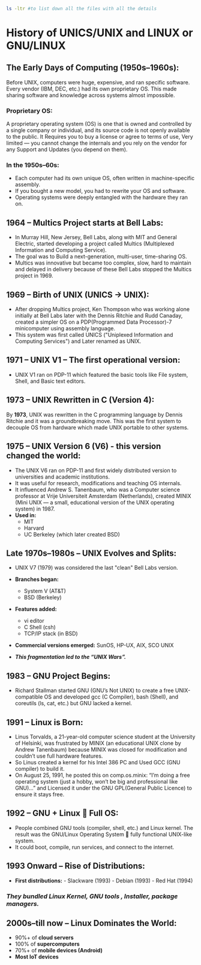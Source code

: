 ```bash
ls -ltr #to list down all the files with all the details
```
# History of UNICS/UNIX and LINUX or GNU/LINUX
## The Early Days of Computing (1950s–1960s):
Before UNIX, computers were huge, expensive, and ran specific software. Every vendor (IBM, DEC, etc.) had its own proprietary OS. This made sharing software and knowledge across systems almost impossible.
### Proprietary OS:
A proprietary operating system (OS) is one that is owned and controlled by a single company or individual, and its source code is not openly available to the public. It Requires you to buy a license or agree to terms of use, Very limited — you cannot change the internals and you rely on the vendor for any Support and Updates (you depend on them).

### In the 1950s–60s:
- Each computer had its own unique OS, often written in machine-specific assembly.
- If you bought a new model, you had to rewrite your OS and software.
- Operating systems were deeply entangled with the hardware they ran on.

## 1964 – Multics Project starts at Bell Labs:
  - In Murray Hill, New Jersey, Bell Labs, along with MIT and General Electric, started developing a project called Multics (Multiplexed Information and Computing Service).
  - The goal was to Build a next-generation, multi-user, time-sharing OS.
  - Multics was innovative but became too complex, slow, hard to maintain and delayed in delivery because of these Bell Labs stopped the Multics project in 1969.

## 1969 – Birth of UNIX (UNICS → UNIX):
- After dropping Multics project, Ken Thompson who was working alone initially at Bell Labs later with the Dennis Ritchie and Rudd Canaday, created a simpler OS on a PDP(Programmed Data Processor)-7 minicomputer using assembly language.
- This system was first called UNICS ("Uniplexed Information and Computing Services") and Later renamed as UNIX.

## 1971 – UNIX V1 – The first operational version:
- UNIX V1 ran on PDP-11 which featured the basic tools like File system, Shell, and Basic text editors.
## 1973 – UNIX Rewritten in C (Version 4):
By **1973**, UNIX was rewritten in the C programming language by Dennis Ritchie and it was a groundbreaking move. This was the first system to decouple OS from hardware which made UNIX portable to other systems.
## 1975 – UNIX Version 6 (V6) - this version changed the world:
- The UNIX V6 ran on PDP-11 and first widely distributed version to universities and academic institutions.
- It was useful for research, modifications and teaching OS internals.
- It influenced Andrew S. Tanenbaum, who was a Computer science professor at Vrije Universiteit Amsterdam (Netherlands), created MINIX (Mini UNIX — a small, educational version of the UNIX operating system) in 1987.
- **Used in:**
    - MIT
    - Harvard
    - UC Berkeley (which later created BSD)

## Late 1970s–1980s – UNIX Evolves and Splits:
- UNIX V7 (1979) was considered the last "clean" Bell Labs version.
- **Branches began:**
     - System V (AT&T)
     - BSD (Berkeley)
- **Features added:**
     - vi editor
     - C Shell (csh)
     - TCP/IP stack (in BSD)
- **Commercial versions emerged:** SunOS, HP-UX, AIX, SCO UNIX

- ***This fragmentation led to the “UNIX Wars”.***



## 1983 – GNU Project Begins:
- Richard Stallman started GNU (GNU’s Not UNIX) to create a free UNIX-compatible OS and developed gcc (C Compiler), bash (Shell), and coreutils (ls, cat, etc.) but GNU lacked a kernel.

## 1991 – Linux is Born:
- Linus Torvalds, a 21-year-old computer science student at the University of Helsinki, was frustrated by MINIX (an educational UNIX clone by Andrew Tanenbaum) because MINIX was closed for modification and couldn’t use full hardware features.
- So Linus created a kernel for his Intel 386 PC and Used GCC (GNU compiler) to build it.
- On August 25, 1991, he posted this on comp.os.minix:
 “I’m doing a free operating system (just a hobby, won’t be big and professional like GNU)…”  and Licensed it under the GNU GPL(General Public Licence) to ensure it stays free.

## 1992 – GNU + Linux  Full OS:
- People combined GNU tools (compiler, shell, etc.) and Linux kernel. The result was the GNU/Linux Operating System  fully functional UNIX-like system.
- It could boot, compile, run services, and connect to the internet. 

## 1993 Onward – Rise of Distributions:
- **First distributions:**
        - Slackware (1993)
        - Debian (1993)
        - Red Hat (1994)
 ### ***They bundled Linux Kernel, GNU tools , Installer, package managers.*** ###
  
## 2000s–till now – Linux Dominates the World:
- 90%+ of **cloud servers**
- 100% of **supercomputers**
- 70%+ of **mobile devices (Android)**
- **Most IoT devices**
